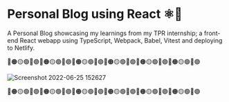# Personal Blog using React ⚛️🚀
A Personal Blog showcasing my learnings from my TPR internship; a front-end React webapp using TypeScript, Webpack, Babel, Vitest and deploying to Netlify.

🔴🟠🟡🟢🔵🟣🔴🟠🟡🟢🔵🟣🔴🟠🟡🟢🔵🟣🔴🟠🟡🟢🔵🟣🔴🟠🟡🟢🔵🟣🔴🟠🟡🟢🔵🟣

![Screenshot 2022-06-25 152627](https://user-images.githubusercontent.com/90189167/175777905-e70e63ec-dbfc-42ab-b74e-2e99a8dcb65f.png)

🔴🟠🟡🟢🔵🟣🔴🟠🟡🟢🔵🟣🔴🟠🟡🟢🔵🟣🔴🟠🟡🟢🔵🟣🔴🟠🟡🟢🔵🟣🔴🟠🟡🟢🔵🟣
